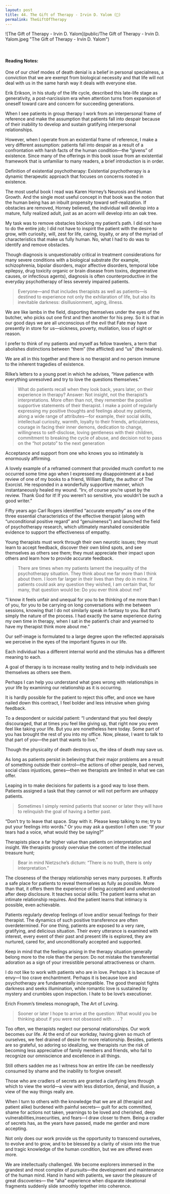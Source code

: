 ```yaml
---
layout: post
title: 44. The Gift of Therapy - Irvin D. Yalom (📱)
permalink: TheGiftOfTherapy
---
```


![The Gift of Therapy - Irvin D. Yalom](public/The Gift of Therapy - Irvin D. Yalom.jpeg "The Gift of Therapy - Irvin D. Yalom")

<br>

#### Reading Notes:

One of our chief modes of death denial is a belief in personal specialness, a conviction that we are exempt from biological necessity and that life will not deal with us in the same harsh way it deals with everyone else.

Erik Erikson, in his study of the life cycle, described this late-life stage as generativity, a post-narcissism era when attention turns from expansion of oneself toward care and concern for succeeding generations.

When I see patients in group therapy I work from an interpersonal frame of reference and make the assumption that patients fall into despair because of their inability to develop and sustain gratifying interpersonal relationships.

However, when I operate from an existential frame of reference, I make a very different assumption: patients fall into despair as a result of a confrontation with harsh facts of the human condition—the “givens” of existence. Since many of the offerings in this book issue from an existential framework that is unfamiliar to many readers, a brief introduction is in order.

Definition of existential psychotherapy: Existential psychotherapy is a dynamic therapeutic approach that focuses on concerns rooted in existence.

The most useful book I read was Karen Horney’s Neurosis and Human Growth. And the single most useful concept in that book was the notion that the human being has an inbuilt propensity toward self-realization. If obstacles are removed, Horney believed, the individual will develop into a mature, fully realized adult, just as an acorn will develop into an oak tree.

My task was to remove obstacles blocking my patient’s path. I did not have to do the entire job; I did not have to inspirit the patient with the desire to grow, with curiosity, will, zest for life, caring, loyalty, or any of the myriad of characteristics that make us fully human. No, what I had to do was to identify and remove obstacles.

Though diagnosis is unquestionably critical in treatment considerations for many severe conditions with a biological
substrate (for example, schizophrenia, bipolar disorders, major affective disorders, temporal lobe epilepsy, drug toxicity organic or brain disease from toxins, degenerative causes, or infectious agents), diagnosis is often counterproductive in the everyday psychotherapy of less severely impaired patients.

> Everyone—and that includes therapists as well as patients—is destined to experience not only the exhilaration of life, but also its inevitable darkness: disillusionment, aging, illness.

We are like lambs in the field, disporting themselves under the eyes of the butcher, who picks out one first and
then another for his prey. So it is that in our good days we are all unconscious of the evil that Fate may have
presently in store for us—sickness, poverty, mutilation, loss of sight or reason.

I prefer to think of my patients and myself as fellow travelers, a term that abolishes distinctions between
“them” (the afflicted) and “us” (the healers).

We are all in this together and there is no therapist and no person immune to the inherent tragedies of existence.

Rilke’s letters to a young poet in which he advises, “Have patience with everything unresolved and try to
love the questions themselves.”

> What do patients recall when they look back, years later, on their experience in therapy? Answer: Not insight, not the therapist’s interpretations. More often than not, they remember the positive supportive statements of their therapist. I make a point of regularly expressing my positive thoughts and feelings about my patients, along a wide range of attributes—for example, their social skills, intellectual curiosity, warmth, loyalty to their friends, articulateness, courage in facing their inner demons, dedication to change, willingness to self-disclose, loving gentleness with their children, commitment to breaking the cycle of abuse, and decision not to pass on the “hot potato” to the next generation

Acceptance and support from one who knows you so intimately is enormously affirming.

A lovely example of a reframed comment that provided much comfort to me occurred some time ago when I expressed
my disappointment at a bad review of one of my books to a friend, William Blatty, the author of The Exorcist. He responded
in a wonderfully supportive manner, which instantaneously healed my wound. “Irv, of course you’re upset by the review.
Thank God for it! If you weren’t so sensitive, you wouldn’t be such a good writer.”

Fifty years ago Carl Rogers identified “accurate empathy” as one of the three essential characteristics of the effective therapist (along with “unconditional positive regard” and “genuineness”) and launched the field of psychotherapy research, which ultimately marshaled considerable evidence to support the effectiveness of empathy.

Young therapists must work through their own neurotic issues; they must learn to accept feedback, discover their own blind spots, and see themselves as others see them; they must appreciate their impact upon others and learn how to provide accurate feedback.

> There are times when my patients lament the inequality of the psychotherapy situation. They think about me far more than I think about them. I loom far larger in their lives than they do in mine. If patients could ask any question they wished, I am certain that, for many, that question would be: Do you ever think about me?

“I know it feels unfair and unequal for you to be thinking of me more than I of you, for you to be carrying on long conversations with me between sessions, knowing that I do not similarly speak in fantasy to you. But that’s simply the nature of the process. I had exactly the same experience during my own time in therapy, when I sat in the patient’s chair and yearned to have my therapist think more about me.”

Our self-image is formulated to a large degree upon the reflected appraisals we perceive in the eyes of the important figures in our life.

Each individual has a different internal world and the stimulus has a different meaning to each.

A goal of therapy is to increase reality testing and to help individuals see themselves as others see them.

Perhaps I can help you understand what goes wrong with relationships in your life by examining our relationship as it is occurring.

It is hardly possible for the patient to reject this offer, and once we have nailed down this contract, I feel bolder and less intrusive when giving feedback.

To a despondent or suicidal patient: “I understand that you feel deeply discouraged, that at times you feel like giving
up, that right now you even feel like taking your life. But you are nonetheless here today. Some part of you has brought the rest of you into my office. Now, please, I want to talk to that part of you—the part that wants to live.”

Though the physicality of death destroys us, the idea of death may save us.

As long as patients persist in believing that their major problems are a result of something outside their control—the actions of other people, bad nerves, social class injustices, genes—then we therapists are limited in what we can offer.

Leaping in to make decisions for patients is a good way to lose them. Patients assigned a task that they cannot or will not perform are unhappy patients.

> Sometimes I simply remind patients that sooner or later they will have to relinquish the goal of having a better past.

“Don’t try to leave that space. Stay with it. Please keep talking to me; try to put your feelings into words.” Or you may ask a question I often use: “If your tears had a voice, what would they be saying?”

Therapists place a far higher value than patients on interpretation and insight. We therapists grossly overvalue the content of the intellectual treasure hunt;

> Bear in mind Nietzsche’s dictum: “There is no truth, there is only interpretation.”

The closeness of the therapy relationship serves many purposes. It affords a safe place for patients to reveal themselves as fully as possible. More than that, it offers them the experience of being accepted and understood after deep disclosure. It teaches social skills: The patient learns what an intimate relationship requires. And the patient learns that intimacy is possible, even achievable.

Patients regularly develop feelings of love and/or sexual feelings for their therapist. The dynamics of such
positive transference are often overdetermined. For one thing, patients are exposed to a very rare, gratifying, and delicious situation. Their every utterance is examined with interest, every event of their past and present life is explored, they are nurtured, cared for, and unconditionally accepted and supported.

Keep in mind that the feelings arising in the therapy situation generally belong more to the role than
the person: Do not mistake the transferential adoration as a sign of your irresistible personal attractiveness or charm.

I do not like to work with patients who are in love. Perhaps it is because of envy—I too crave enchantment.
Perhaps it is because love and psychotherapy are fundamentally incompatible. The good therapist fights darkness and seeks illumination, while romantic love is sustained by mystery and crumbles upon inspection. I hate to be love’s executioner.

Erich Fromm’s timeless monograph, The Art of Loving.

> Sooner or later I hope to arrive at the question: What would you be thinking about if you were not obsessed with . . . ?

Too often, we therapists neglect our personal relationships. Our work becomes our life. At the end of our workday, having
given so much of ourselves, we feel drained of desire for more relationship. Besides, patients are so grateful, so adoring so idealizing, we therapists run the risk of becoming less appreciative of family members and friends, who fail to recognize our omniscience and excellence in all things.

Still others sadden me as I witness how an entire life can be needlessly consumed by shame and the inability to forgive oneself.

Those who are cradlers of secrets are granted a clarifying lens through which to view the world—a view with less distortion, denial, and illusion, a view of the way things really are.

When I turn to others with the knowledge that we are all (therapist and patient alike) burdened with painful secrets—
guilt for acts committed, shame for actions not taken, yearnings to be loved and cherished, deep vulnerabilities,insecurities, and fears—I draw closer to them. Being a cradler of secrets has, as the years have passed, made me gentler and more accepting.

Not only does our work provide us the opportunity to transcend ourselves, to evolve and to grow, and to be blessed by a
clarity of vision into the true and tragic knowledge of the human condition, but we are offered even more.

We are intellectually challenged. We become explorers immersed in the grandest and most complex of pursuits—the
development and maintenance of the human mind. Hand in hand with patients, we savor the pleasure of great discoveries—
the “aha” experience when disparate ideational fragments suddenly slide smoothly together into coherence.
